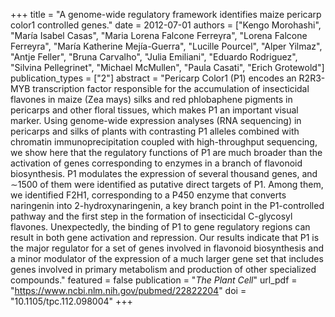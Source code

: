 +++
title = "A genome-wide regulatory framework identifies maize pericarp color1 controlled genes."
date = 2012-07-01
authors = ["Kengo Morohashi", "María Isabel Casas", "Maria Lorena Falcone Ferreyra", "Lorena Falcone Ferreyra", "María Katherine Mejía-Guerra", "Lucille Pourcel", "Alper Yilmaz", "Antje Feller", "Bruna Carvalho", "Julia Emiliani", "Eduardo Rodriguez", "Silvina Pellegrinet", "Michael McMullen", "Paula Casati", "Erich Grotewold"]
publication_types = ["2"]
abstract = "Pericarp Color1 (P1) encodes an R2R3-MYB transcription factor responsible for the accumulation of insecticidal flavones in maize (Zea mays) silks and red phlobaphene pigments in pericarps and other floral tissues, which makes P1 an important visual marker. Using genome-wide expression analyses (RNA sequencing) in pericarps and silks of plants with contrasting P1 alleles combined with chromatin immunoprecipitation coupled with high-throughput sequencing, we show here that the regulatory functions of P1 are much broader than the activation of genes corresponding to enzymes in a branch of flavonoid biosynthesis. P1 modulates the expression of several thousand genes, and ∼1500 of them were identified as putative direct targets of P1. Among them, we identified F2H1, corresponding to a P450 enzyme that converts naringenin into 2-hydroxynaringenin, a key branch point in the P1-controlled pathway and the first step in the formation of insecticidal C-glycosyl flavones. Unexpectedly, the binding of P1 to gene regulatory regions can result in both gene activation and repression. Our results indicate that P1 is the major regulator for a set of genes involved in flavonoid biosynthesis and a minor modulator of the expression of a much larger gene set that includes genes involved in primary metabolism and production of other specialized compounds."
featured = false
publication = "*The Plant Cell*"
url_pdf = "https://www.ncbi.nlm.nih.gov/pubmed/22822204"
doi = "10.1105/tpc.112.098004"
+++

